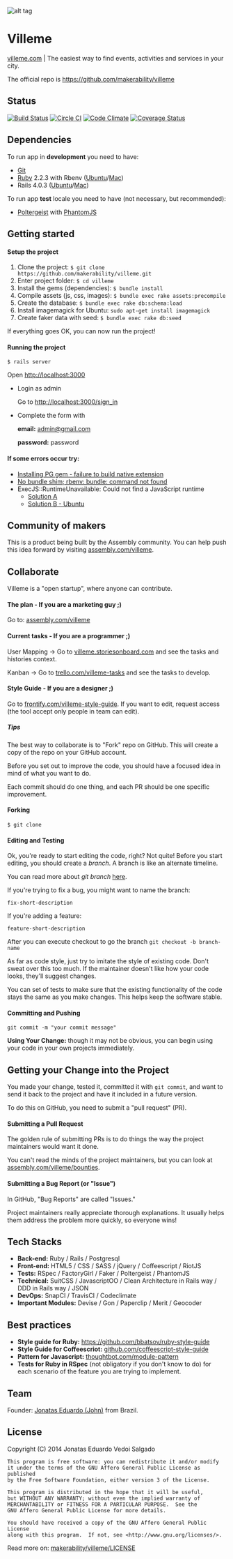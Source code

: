 ![alt tag](http://i.imgur.com/V7T6r88.jpg)

# Villeme

[villeme.com](http://www.villeme.com) | The easiest way to find events, activities and services in your city.

The official repo is https://github.com/makerability/villeme

## Status

[![Build Status](https://snap-ci.com/jonatassalgado/villeme/branch/master/build_image)](https://snap-ci.com/jonatassalgado/villeme/branch/master) [![Circle CI](https://circleci.com/gh/jonatassalgado/villeme/tree/master.svg?style=svg)](https://circleci.com/gh/jonatassalgado/villeme/tree/master) [![Code Climate](https://codeclimate.com/github/makerability/villeme/badges/gpa.svg)](https://codeclimate.com/github/makerability/villeme) [![Coverage Status](https://img.shields.io/coveralls/jonatassalgado/villeme.svg)](https://coveralls.io/r/jonatassalgado/villeme?branch=master) 

## Dependencies

To run app in **development** you need to have:

* [Git](http://git-scm.com/)
* [Ruby](https://www.ruby-lang.org) 2.2.3 with Rbenv ([Ubuntu](http://goo.gl/GV3jz9)/[Mac](http://goo.gl/iopwFk))
* Rails 4.0.3 ([Ubuntu](http://goo.gl/85rKbk)/[Mac](http://goo.gl/Zq6Rgv))

To run app **test** locale you need to have (not necessary, but recommended):

* [Poltergeist](https://github.com/teampoltergeist/poltergeist) with [PhantomJS](http://goo.gl/3DpHeO)


## Getting started

#### Setup the project

1. Clone the project: `$ git clone https://github.com/makerability/villeme.git`
2. Enter project folder: `$ cd villeme`
3. Install the gems (dependencies): `$ bundle install`
4. Compile assets (js, css, images): `$ bundle exec rake assets:precompile`
5. Create the database: `$ bundle exec rake db:schema:load`
7. Install imagemagick for Ubuntu: `sudo apt-get install imagemagick`
6. Create faker data with seed: `$ bundle exec rake db:seed`

If everything goes OK, you can now run the project!


#### Running the project

	$ rails server

Open [http://localhost:3000](http://localhost:3000)

* Login as admin

    Go to [http://localhost:3000/sign_in](http://localhost:3000/sign_in)

* Complete the form with

    **email:** admin@gmail.com

    **password:** password

#### If some errors occur try:

* [Installing PG gem - failure to build native extension](http://stackoverflow.com/questions/19262312/installing-pg-gem-failure-to-build-native-extension/19620569#19620569)
* [No bundle shim; rbenv: bundle: command not found](https://github.com/sstephenson/rbenv/issues/576#issuecomment-50113969)
* ExecJS::RuntimeUnavailable: Could not find a JavaScript runtime
	* [Solution A](http://stackoverflow.com/questions/11598655/therubyracer-install-error)
	* [Solution B - Ubuntu](http://stackoverflow.com/questions/6282307/execjs-and-could-not-find-a-javascript-runtime)



## Community of makers

This is a product being built by the Assembly community. You can help push this idea forward by visiting [assembly.com/villeme](https://assembly.com/villeme).


## Collaborate

Villeme is a "open startup", where anyone can contribute.

#### The plan - If you are a marketing guy ;)

Go to: [assembly.com/villeme](https://assembly.com/villeme)

#### Current tasks - If you are a programmer ;)

User Mapping -> Go to [villeme.storiesonboard.com](https://villeme.storiesonboard.com/m/villeme) and see the tasks and histories context.

Kanban       -> Go to [trello.com/villeme-tasks](https://trello.com/b/DNjA2KLc/villeme-tasks) and see the tasks to develop.

#### Style Guide - If you are a designer ;)

Go to [frontify.com/villeme-style-guide](https://app.frontify.com/d/sirfXbGEnYuj/villeme-style-guide). If you want to edit, request access (the tool accept only people in team can edit).

##### Tips

The best way to collaborate is to "Fork" repo on GitHub.
This will create a copy of the repo on your GitHub account.

Before you set out to improve the code, you should have a focused idea in mind of what you want to do.

Each commit should do one thing, and each PR should be one specific improvement.

#### Forking


	$ git clone



#### Editing and Testing


Ok, you're ready to start editing the code, right?
Not quite!
Before you start editing, you should create a *branch*.
A branch is like an alternate timeline.

You can read more about *git branch* [here](http://git-scm.com/book/en/v2/Git-Branching-Branches-in-a-Nutshell).

If you're trying to fix a bug, you might want to name the branch:

    fix-short-description

If you're adding a feature:

    feature-short-description

After you can execute checkout to go the branch
`git checkout -b branch-name`


As far as code style, just try to imitate the style of existing code.
Don't sweat over this too much.
If the maintainer doesn't like how your code looks, they'll suggest changes.

You can set of tests to make sure that the existing functionality of the code stays the same as you make changes.
This helps keep the software stable.


#### Committing and Pushing

`git commit -m "your commit message"`

**Using Your Change:** though it may not be obvious, you can begin using your code in your own projects immediately.


## Getting your Change into the Project

You made your change, tested it, committed it with `git commit`, and want to send it back to the project and have it included in a future version.

To do this on GitHub, you need to submit a "pull request" (PR).


#### Submitting a Pull Request

The golden rule of submitting PRs is to do things the way the project maintainers would want it done.

You can't read the minds of the project maintainers, but you can look at [assembly.com/villeme/bounties](https://assembly.com/villeme/bounties).


#### Submitting a Bug Report (or "Issue")

In GitHub, "Bug Reports" are called "Issues."

Project maintainers really appreciate thorough explanations.
It usually helps them address the problem more quickly, so everyone wins!


## Tech Stacks

* **Back-end:** Ruby / Rails / Postgresql
* **Front-end:** HTML5 / CSS / SASS / jQuery / Coffeescript / RiotJS
* **Tests:** RSpec / FactoryGirl / Faker / Poltergeist / PhantomJS
* **Technical:** SuitCSS / JavascriptOO / Clean Architecture in Rails way / DDD in Rails way / JSON
* **DevOps:** SnapCI / TravisCI / Codeclimate
* **Important Modules:** Devise / Gon / Paperclip / Merit / Geocoder



## Best practices

* **Style guide for Ruby:** https://github.com/bbatsov/ruby-style-guide
* **Style Guide for Coffeescriot:** [github.com/coffeescript-style-guide](https://github.com/polarmobile/coffeescript-style-guide)
* **Pattern for Javascript:** [thoughtbot.com/module-pattern](http://robots.thoughtbot.com/module-pattern-in-javascript-and-coffeescript)
* **Tests for Ruby in RSpec** (not obligatory if you don't know to do) for each scenario of the feature you are trying to implement.




## Team

Founder: [Jonatas Eduardo (John)](https://www.facebook.com/jonataseduardo/) from Brazil.


## License

Copyright (C) 2014  Jonatas Eduardo Vedoi Salgado

    This program is free software: you can redistribute it and/or modify
    it under the terms of the GNU Affero General Public License as published
    by the Free Software Foundation, either version 3 of the License.

    This program is distributed in the hope that it will be useful,
    but WITHOUT ANY WARRANTY; without even the implied warranty of
    MERCHANTABILITY or FITNESS FOR A PARTICULAR PURPOSE.  See the
    GNU Affero General Public License for more details.

    You should have received a copy of the GNU Affero General Public License
    along with this program.  If not, see <http://www.gnu.org/licenses/>.

Read more on: [makerability/villeme/LICENSE](https://github.com/makerability/villeme/blob/master/LICENSE)
